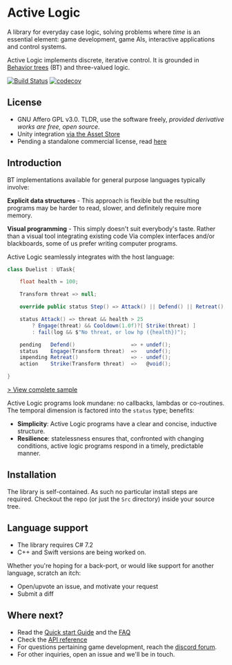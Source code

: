 # Active Logic

A library for everyday case logic, solving problems where *time* is an essential element: game development, game AIs, interactive applications and control systems.

Active Logic implements discrete, iterative control. It is grounded in [Behavior trees](https://en.wikipedia.org/wiki/Behavior_tree_(artificial_intelligence,_robotics_and_control)) (BT) and three-valued logic.

[![Build Status](https://travis-ci.com/active-logic/activelogic-cs.svg?branch=master)](https://travis-ci.com/active-logic/activelogic-cs)
[![codecov](https://codecov.io/gh/active-logic/activelogic-cs/branch/master/graph/badge.svg)](https://codecov.io/gh/active-logic/activelogic-cs)

## License

- GNU Affero GPL v3.0. TLDR, use the software freely, *provided derivative works are free, open source*.
- Unity integration [via the Asset Store](https://www.assetstore.unity3d.com/#!/content/151850)
- Pending a standalone commercial license, read [here](Doc/Commercial.md)

<!---
## Patches

If you are using **Unity** and experience issues, you may find patches [here](Patches/); only uses patches for a matching asset version.
--->

## Introduction

BT implementations available for general purpose languages typically involve:

**Explicit data structures** - This approach is flexible but the resulting programs may be harder to read, slower, and definitely require more memory.

**Visual programming** - This simply doesn't suit everybody's taste. Rather than a visual tool integrating existing code Via complex interfaces and/or blackboards, some of us prefer writing computer programs.

Active Logic seamlessly integrates with the host language:

```cs
class Duelist : UTask{

    float health = 100;

    Transform threat => null;

    override public status Step() => Attack() || Defend() || Retreat();

    status Attack() => threat && health > 25
        ? Engage(threat) && Cooldown(1.0f)?[ Strike(threat) ]
        : fail(log && $"No threat, or low hp ({health})");

    pending   Defend()                  => + undef();
    status    Engage(Transform threat)  =>   undef();
    impending Retreat()                 => - undef();
    action    Strike(Transform threat)  =>   @void();

}
```
[> View complete sample](https://gist.github.com/eelstork/08b8fff3b776e8a9faa262a60a9a183b)

Active Logic programs look mundane: no callbacks, lambdas or co-routines. The temporal dimension is factored into the `status` type; benefits:

- **Simplicity**: Active Logic programs have a clear and concise, inductive structure.
- **Resilience**: statelessness ensures that, confronted with changing conditions, active logic programs respond in a timely, predictable manner.

## Installation

The library is self-contained. As such no particular install steps are required. Checkout the repo (or just the `Src` directory) inside your source tree.

## Language support

- The library requires C# 7.2
- C++ and Swift versions are being worked on.

Whether you're hoping for a back-port, or would like support for another language, scratch an itch:
- Open/upvote an issue, and motivate your request
- Submit a diff

## Where next?

- Read the [Quick start Guide](Doc/QuickStart.md) and the [FAQ](Doc/FAQ.md)
- Check the [API reference](Doc/Reference/Overview.md)
- For questions pertaining game development, reach the [discord forum](https://discord.gg/Jn9TQRR).
- For other inquiries, open an issue and we'll be in touch.

